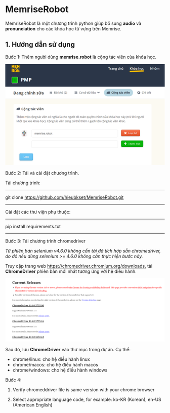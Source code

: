 # MemriseRobot

MemriseRobot là một chương trình python giúp bổ sung **audio** và **pronunciation** cho các khóa học từ vựng trên Memrise.

## 1. Hướng dẫn sử dụng

Bước 1: Thêm người dùng **memrise.robot** là cộng tác viên của khóa học. 

![them cong tac vien](./assets/cvt.png)

Bước 2: Tải và cài đặt chương trình.

Tải chương trình:
***
git clone https://github.com/hieubkset/MemriseRobot.git
***

Cài đặt các thư viện phụ thuộc:
***
pip install requirements.txt
***

Bước 3: Tải chương trình chromedriver

_Từ phiên bản selenium v4.6.0 không cần tải đã tích hợp sẵn chromedriver, do đó nếu dùng selenium >= 4.6.0 không cần thực hiện bước này._

Truy cập trang web https://chromedriver.chromium.org/downloads, tải **ChromeDriver** phiên bản mới nhất tương ứng với hệ điều hành. 

![chromedriver](./assets/chromedriver.png)

Sau đó, lưu **ChromeDriver** vào thư mục trong dự án. Cụ thể:
+ chrome/linux: cho hệ điều hành linux
+ chrome/macos: cho hệ điều hành macos
+ chrome/windows: cho hệ điều hành windows

Bước 4: 



1. Verify chromeddriver file is same version with your chrome browser

2. Select appropriate language code, for example: ko-KR (Korean), en-US (American English)
